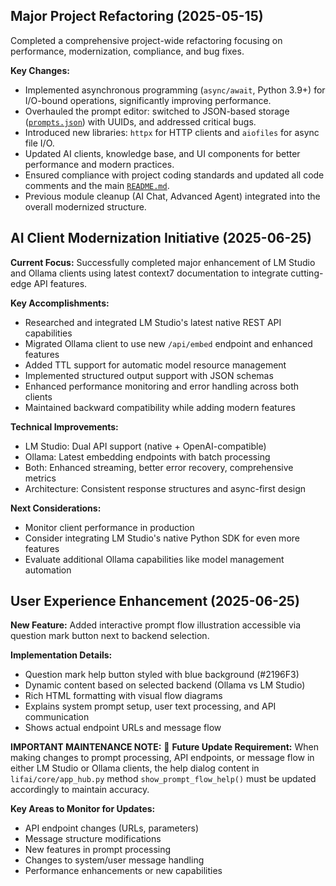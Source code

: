 ## Major Project Refactoring (2025-05-15)

Completed a comprehensive project-wide refactoring focusing on performance, modernization, compliance, and bug fixes.

**Key Changes:**
- Implemented asynchronous programming (`async/await`, Python 3.9+) for I/O-bound operations, significantly improving performance.
- Overhauled the prompt editor: switched to JSON-based storage ([`prompts.json`](lifai/modules/prompt_editor/prompts.json)) with UUIDs, and addressed critical bugs.
- Introduced new libraries: `httpx` for HTTP clients and `aiofiles` for async file I/O.
- Updated AI clients, knowledge base, and UI components for better performance and modern practices.
- Ensured compliance with project coding standards and updated all code comments and the main [`README.md`](README.md).
- Previous module cleanup (AI Chat, Advanced Agent) integrated into the overall modernized structure.

## AI Client Modernization Initiative (2025-06-25)

**Current Focus:** Successfully completed major enhancement of LM Studio and Ollama clients using latest context7 documentation to integrate cutting-edge API features.

**Key Accomplishments:**
- Researched and integrated LM Studio's latest native REST API capabilities
- Migrated Ollama client to use new `/api/embed` endpoint and enhanced features
- Added TTL support for automatic model resource management
- Implemented structured output support with JSON schemas
- Enhanced performance monitoring and error handling across both clients
- Maintained backward compatibility while adding modern features

**Technical Improvements:**
- LM Studio: Dual API support (native + OpenAI-compatible)
- Ollama: Latest embedding endpoints with batch processing
- Both: Enhanced streaming, better error recovery, comprehensive metrics
- Architecture: Consistent response structures and async-first design

**Next Considerations:**
- Monitor client performance in production
- Consider integrating LM Studio's native Python SDK for even more features
- Evaluate additional Ollama capabilities like model management automation

## User Experience Enhancement (2025-06-25)

**New Feature:** Added interactive prompt flow illustration accessible via question mark button next to backend selection.

**Implementation Details:**
- Question mark help button styled with blue background (#2196F3) 
- Dynamic content based on selected backend (Ollama vs LM Studio)
- Rich HTML formatting with visual flow diagrams
- Explains system prompt setup, user text processing, and API communication
- Shows actual endpoint URLs and message flow

**IMPORTANT MAINTENANCE NOTE:**
🔄 **Future Update Requirement:** When making changes to prompt processing, API endpoints, or message flow in either LM Studio or Ollama clients, the help dialog content in `lifai/core/app_hub.py` method `show_prompt_flow_help()` must be updated accordingly to maintain accuracy.

**Key Areas to Monitor for Updates:**
- API endpoint changes (URLs, parameters)
- Message structure modifications 
- New features in prompt processing
- Changes to system/user message handling
- Performance enhancements or new capabilities
